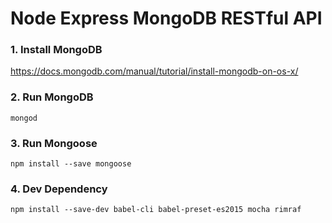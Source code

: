 # Node Express MongoDB RESTful API

### 1. Install MongoDB

https://docs.mongodb.com/manual/tutorial/install-mongodb-on-os-x/

### 2. Run MongoDB
```
mongod
```

### 3. Run Mongoose
```
npm install --save mongoose
```

### 4. Dev Dependency
```
npm install --save-dev babel-cli babel-preset-es2015 mocha rimraf
```

